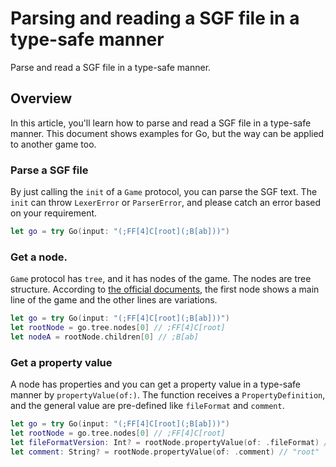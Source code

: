 #  Parsing and reading a SGF file in a type-safe manner
Parse and read a SGF file in a type-safe manner.

## Overview
In this article, you'll learn how to parse and read a SGF file in a type-safe manner.
This document shows examples for Go, but the way can be applied to another game too.

### Parse a SGF file
By just calling the `init` of a `Game` protocol, you can parse the SGF text.
The `init` can throw ``LexerError`` or ``ParserError``, and please catch an error based on your requirement.

```swift
let go = try Go(input: "(;FF[4]C[root](;B[ab]))")
```

### Get a node.
``Game`` protocol has `tree`, and it has nodes of the game. 
The nodes are tree structure.
According to [the official documents](https://www.red-bean.com/sgf/sgf4.html#1), the first node shows a main line of the game 
and the other lines are variations.

```swift
let go = try Go(input: "(;FF[4]C[root](;B[ab]))")
let rootNode = go.tree.nodes[0] // ;FF[4]C[root]
let nodeA = rootNode.children[0] // ;B[ab]
```

### Get a property value
A node has properties and you can get a property value in a type-safe manner by `propertyValue(of:)`.
The function receives a ``PropertyDefinition``, and the general value are pre-defined like `fileFormat` and `comment`.

```swift
let go = try Go(input: "(;FF[4]C[root](;B[ab]))")
let rootNode = go.tree.nodes[0] // ;FF[4]C[root]
let fileFormatVersion: Int? = rootNode.propertyValue(of: .fileFormat) // 4
let comment: String? = rootNode.propertyValue(of: .comment) // "root"
```
